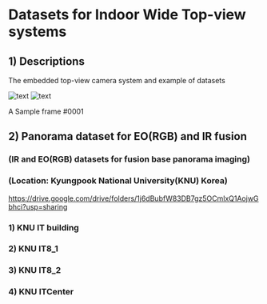 # Datasets for Indoor Wide Top-view systems

## 1) Descriptions 

The embedded top-view camera system and example of datasets

![text](https://github.com/durumy98/Datasets-for-Indoor-wide-top-view-systems/embedded_top-view_system.png)
![text](https://github.com/durumy98/Datasets-for-Indoor-wide-top-view-systems/embedded_top-view_data_examples.png)

A Sample frame #0001

## 2) Panorama dataset for EO(RGB) and IR fusion
### (IR and EO(RGB) datasets for fusion base panorama imaging)
### (Location: Kyungpook National University(KNU) Korea)

<https://drive.google.com/drive/folders/1j6dBubfW83DB7gz5OCmlxQ1AojwGbhci?usp=sharing>

### 1) KNU IT building
### 2) KNU IT8_1
### 3) KNU IT8_2
### 4) KNU ITCenter
